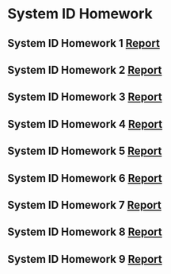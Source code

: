 # System ID Homework

## System ID Homework 1 [Report](https://hackmd.io/P6g2mnibSu2CBRJbdMpPnw?view)

## System ID Homework 2 [Report](https://hackmd.io/zHG8RdtxSQquWduoGzXdmw)

## System ID Homework 3 [Report](https://hackmd.io/ewcLkDtiQJCTxoQv7OX5HQ)

## System ID Homework 4 [Report](https://hackmd.io/dwfCOqoSRNSlQMq7cvfgXw)

## System ID Homework 5 [Report](https://hackmd.io/voSYnPaxR5yoLRSYkNF4Bw)

## System ID Homework 6 [Report](https://)

## System ID Homework 7 [Report](https://)

## System ID Homework 8 [Report](https://)

## System ID Homework 9 [Report](https://)
